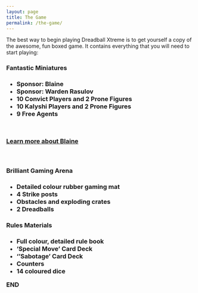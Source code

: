 ```yaml
---
layout: page
title: The Game
permalink: /the-game/
---
```


The best way to begin playing Dreadball Xtreme is to get yourself a copy of the awesome, fun boxed game.
It contains everything that you will need to start playing:

<h3>Fantastic Miniatures<h3>
<ul>
<li>Sponsor: Blaine</li>
<li>Sponsor: Warden Rasulov</li>
<li>10 Convict Players and 2 Prone Figures</li>
<li>10 Kalyshi Players and 2 Prone Figures</li>
<li>9 Free Agents</li>
</ul>

<div class="clearfix">&nbsp;</div>

<p><a href="blaine/" class="btn btn-success btn-lg">Learn more about Blaine</a></p>

<div class="clearfix">&nbsp;</div>

<h3>Brilliant Gaming Arena<h3>
<ul>
<li>Detailed colour rubber gaming mat</li>
<li>4 Strike posts</li>
<li>Obstacles and exploding crates</li>
<li>2 Dreadballs</li>
</ul>

<h3>Rules Materials<h3>
<ul>
<li>Full colour, detailed rule book</li>
<li>‘Special Move’ Card Deck</li>
<li>‘’Sabotage’ Card Deck</li>
<li>Counters</li>
<li>14 coloured dice</li>
</ul>
END


